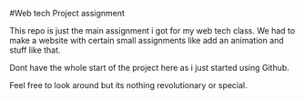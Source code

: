 #Web tech Project assignment

This repo is just the main assignment i got for my web tech class.
We had to make a website with certain small assignments like add an animation and stuff like that.

Dont have the whole start of the project here as i just started using Github.

Feel free to look around but its nothing revolutionary or special.

